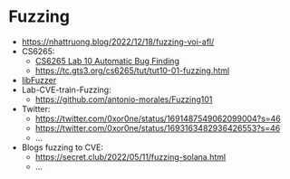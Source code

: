 # Fuzzing

- https://nhattruong.blog/2022/12/18/fuzzing-voi-afl/
- CS6265:
   * [CS6265 Lab 10 Automatic Bug Finding](https://www.youtube.com/watch?v=OJ3edoIKg_Q&list=PLILVcu1djxZ371NYWjUryog0myJxRRWxQ&index=11)
   * https://tc.gts3.org/cs6265/tut/tut10-01-fuzzing.html
- [libFuzzer](https://www.youtube.com/playlist?list=PL8XzbUzym18bRZnmKHzWrS99U3TqHzP-L)
- Lab-CVE-train-Fuzzing:
    * https://github.com/antonio-morales/Fuzzing101
- Twitter:
    * https://twitter.com/0xor0ne/status/1691487549062099004?s=46
    * https://twitter.com/0xor0ne/status/1693163482936426553?s=46
    * ...
- Blogs fuzzing to CVE:
    * https://secret.club/2022/05/11/fuzzing-solana.html
    * ...
